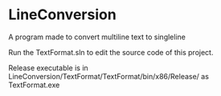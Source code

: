 # LineConversion
A program made to convert multiline text to singleline

Run the TextFormat.sln to edit the source code of this project.

Release executable is in LineConversion/TextFormat/TextFormat/bin/x86/Release/ as TextFormat.exe
